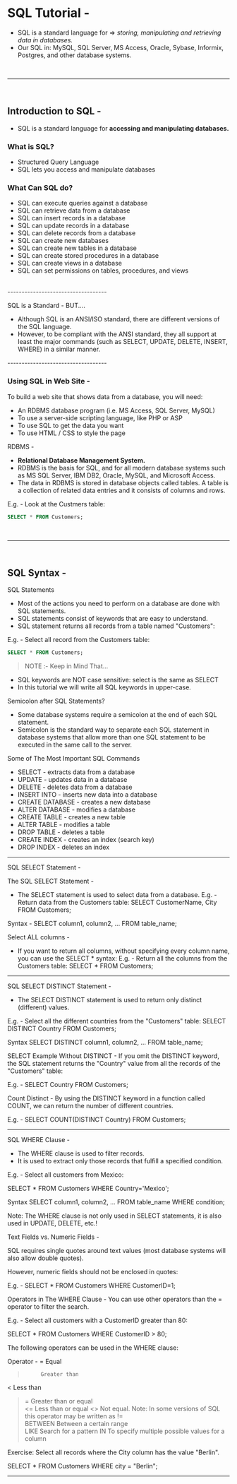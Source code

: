 # SQL Tutorial -

- SQL is a standard language for =>  <i>storing, manipulating and retrieving data in databases.</i>
- Our SQL in: MySQL, SQL Server, MS Access, Oracle, Sybase, Informix, Postgres, and other database systems.
<br>

---------------------------------------------------
<br>

## Introduction to SQL -

- SQL is a standard language for <b>accessing and manipulating databases.</b>

### What is SQL?
- Structured Query Language
- SQL lets you access and manipulate databases

### What Can SQL do?
- SQL can execute queries against a database
- SQL can retrieve data from a database
- SQL can insert records in a database
- SQL can update records in a database
- SQL can delete records from a database
- SQL can create new databases
- SQL can create new tables in a database
- SQL can create stored procedures in a database
- SQL can create views in a database
- SQL can set permissions on tables, procedures, and views

<br>
-----------------------------------

SQL is a Standard - BUT....
- Although SQL is an ANSI/ISO standard, there are different versions of the SQL language.
- However, to be compliant with the ANSI standard, they all support at least the major commands (such as SELECT, UPDATE, DELETE, INSERT, WHERE) in a similar manner.

-----------------------------------<br>


### Using SQL in Web Site - 
To build a web site that shows data from a database, you will need:
- An RDBMS database program (i.e. MS Access, SQL Server, MySQL)
- To use a server-side scripting language, like PHP or ASP
- To use SQL to get the data you want
- To use HTML / CSS to style the page

RDBMS - 
- <b>Relational Database Management System.</b>
- RDBMS is the basis for SQL, and for all modern database systems such as MS SQL Server, IBM DB2, Oracle, MySQL, and Microsoft Access.
- The data in RDBMS is stored in database objects called tables. A table is a collection of related data entries and it consists of columns and rows.

E.g. -  Look at the Custmers table:

```SQL
SELECT * FROM Customers;
```

<br>

---------------------------------------------------
<br>


## SQL Syntax - 

SQL Statements
- Most of the actions you need to perform on a database are done with SQL statements.
- SQL statements consist of keywords that are easy to understand.
- SQL statement returns all records from a table named "Customers":

E.g. - Select all record from the Customers table:
```SQL
SELECT * FROM Customers;
```

> NOTE :- Keep in Mind That...
- SQL keywords are NOT case sensitive: select is the same as SELECT
- In this tutorial we will write all SQL keywords in upper-case.


Semicolon after SQL Statements?
- Some database systems require a semicolon at the end of each SQL statement.
- Semicolon is the standard way to separate each SQL statement in database systems that allow more than one SQL statement to be executed in the same call to the server.

Some of The Most Important SQL Commands
- SELECT - extracts data from a database
- UPDATE - updates data in a database
- DELETE - deletes data from a database
- INSERT INTO - inserts new data into a database
- CREATE DATABASE - creates a new database
- ALTER DATABASE - modifies a database
- CREATE TABLE - creates a new table
- ALTER TABLE - modifies a table
- DROP TABLE - deletes a table
- CREATE INDEX - creates an index (search key)
- DROP INDEX - deletes an index

------------------------------------------------------------

SQL SELECT Statement -

The SQL SELECT Statement -
- The SELECT statement is used to select data from a database.
E.g. - Return data from the Customers table:
SELECT CustomerName, City FROM Customers;

Syntax - 
SELECT column1, column2, ...
FROM table_name;


Select ALL columns - 
- If you want to return all columns, without specifying every column name, you can use the SELECT * syntax:
E.g. - Return all the columns from the Customers table:
SELECT * FROM Customers;

---------------------------------------------------------

SQL SELECT DISTINCT Statement -

- The SELECT DISTINCT statement is used to return only distinct (different) values.

E.g. - Select all the different countries from the "Customers" table:
SELECT DISTINCT Country FROM Customers;

Syntax
SELECT DISTINCT column1, column2, ...
FROM table_name;



SELECT Example Without DISTINCT -
If you omit the DISTINCT keyword, the SQL statement returns the "Country" value from all the records of the "Customers" table:

E.g. -
SELECT Country FROM Customers;


Count Distinct -
By using the DISTINCT keyword in a function called COUNT, we can return the number of different countries.

E.g. -
SELECT COUNT(DISTINCT Country) FROM Customers;


-----------------------------------------------------


SQL WHERE Clause - 
- The WHERE clause is used to filter records.
- It is used to extract only those records that fulfill a specified condition.

E.g. - 
Select all customers from Mexico:

SELECT * FROM Customers
WHERE Country='Mexico';


Syntax 
SELECT column1, column2, ...
FROM table_name
WHERE condition;


Note: The WHERE clause is not only used in SELECT statements, it is also used in UPDATE, DELETE, etc.!


Text Fields vs. Numeric Fields -

SQL requires single quotes around text values (most database systems will also allow double quotes).

However, numeric fields should not be enclosed in quotes:

E.g. -
SELECT * FROM Customers
WHERE CustomerID=1;


Operators in The WHERE Clause -
You can use other operators than the = operator to filter the search.

E.g. - 
Select all customers with a CustomerID greater than 80:

SELECT * FROM Customers
WHERE CustomerID > 80;

The following operators can be used in the WHERE clause:

Operator -
=	       Equal	
>	       Greater than	
<	       Less than	
>=	     Greater than or equal	
<=	     Less than or equal	
<>	     Not equal. Note: In some versions of SQL this operator may be written as !=	
BETWEEN	 Between a certain range	
LIKE	   Search for a pattern	
IN	     To specify multiple possible values for a column


Exercise:
Select all records where the City column has the value "Berlin".

SELECT * FROM Customers
WHERE city = "Berlin";


-----------------------------------


